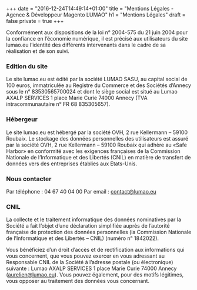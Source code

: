 +++
date = "2016-12-24T14:49:14+01:00"
title = "Mentions Légales - Agence & Développeur Magento LUMAO"
h1 = "Mentions Légales"
draft = false
private = true
+++

Conformément aux dispositions de la loi n° 2004-575 du 21 juin 2004 pour la confiance en l’économie numérique, il est précisé aux utilisateurs du site lumao.eu l’identité des différents intervenants dans le cadre de sa réalisation et de son suivi.

### Edition du site

Le site lumao.eu est édité par la société LUMAO SASU, au capital social de 100 euros, immatriculée au Registre du Commerce et des Sociétés d’Annecy sous le n° 83530565700024 et dont le siège social est situé au Lumao AXALP SERVICES 1 place Marie Curie 74000 Annecy (TVA intracommunautaire n° FR 68 835305657).

### Hébergeur

Le site lumao.eu est hébergé par la société OVH, 2 rue Kellermann – 59100 Roubaix. Le stockage des données personnelles des utilisateurs est assuré par la société OVH, 2 rue Kellermann – 59100 Roubaix qui adhère au «Safe Harbor» en conformité avec les exigences françaises de la Commission Nationale de l’Informatique et des Libertés (CNIL) en matière de transfert de données vers des entreprises établies aux Etats-Unis.

### Nous contacter

Par téléphone : 04 67 40 04 00
Par email : contact@lumao.eu

### CNIL

La collecte et le traitement informatique des données nominatives par la Société a fait l’objet d’une déclaration simplifiée auprès de l’autorité française de protection des données personnelles (la Commission Nationale de l’Informatique et des Libertés – CNIL) (numéro n° 1842022).

Vous bénéficiez d’un droit d’accès et de rectification aux informations qui vous concernent, que vous pouvez exercer en vous adressant au Responsable CNIL de la Société à l’adresse postale (ou électronique) suivante : Lumao AXALP SERVICES 1 place Marie Curie 74000 Annecy (aurelien@lumao.eu). Vous pouvez également, pour des motifs légitimes, vous opposer au traitement des données vous concernant.
